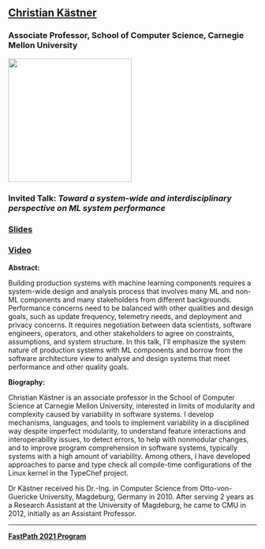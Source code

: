 ## [Christian Kästner](https://www.cs.cmu.edu/~ckaestne)
### Associate Professor, School of Computer Science, Carnegie Mellon University

<img src="https://www.isri.cmu.edu/images/people/kaestner-christian.JPG" width="250">

### Invited Talk:  *Toward a system-wide and interdisciplinary perspective on ML system performance*

### [Slides](https://ckaestne.github.io/seai/talks/fastpath21/fastpath.html)

### [Video](https://www.youtube.com/watch?v=SGJogMiRkWU&list=PLiFY02l7XTtu56WoMabDUjo-xfESEDs14&index=4)

**Abstract:**

Building production systems with machine learning components requires a system-wide design and analysis process that involves many ML and non-ML components and many stakeholders from different backgrounds. Performance concerns need to be balanced with other qualities and design goals, such as update frequency, telemetry needs, and deployment and privacy concerns. It requires negotiation between data scientists, software engineers, operators, and other stakeholders to agree on constraints, assumptions, and system structure. In this talk, I'll emphasize the system nature of production systems with ML components and borrow from the software architecture view to analyse and design systems that meet performance and other quality goals.

**Biography:**

Christian Kästner is an associate professor in the School of Computer Science at Carnegie Mellon University, interested in limits of modularity and complexity caused by variability in software systems. I develop mechanisms, languages, and tools to implement variability in a disciplined way despite imperfect modularity, to understand feature interactions and interoperability issues, to detect errors, to help with nonmodular changes, and to improve program comprehension in software systems, typically systems with a high amount of variability. Among others, I have developed approaches to parse and type check all compile-time configurations of the Linux kernel in the TypeChef project.

Dr Kästner received his Dr.-Ing. in Computer Science from Otto-von-Guericke University, Magdeburg, Germany in 2010.  After serving 2 years as a Research Assistant at the University of Magdeburg, he came to CMU in 2012, initially as an Assistant Professor.

----
**[FastPath 2021 Program](https://tinyurl.com/fastpath2021/Program)**
